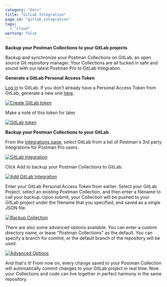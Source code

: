 ```yaml
---
category: "docs"
title: "GitLab Integration"
page_id: "gitlab_integration"
tags: 
  - "cloud"
warning: false
---
```


**Backup your Postman Collections to your GitLab projects**

Backup and synchronize your Postman Collections on GitLab, an open source Git repository manager. Your Collections are all tucked in safe and sound with our latest Postman Pro to GitLab Integration.

**Generate a GitLab Personal Access Token**

[Log in][0] to GitLab. If you don’t already have a Personal Access Token from GitLab, generate a new one [here][1].  

[![Create GitLab token](https://s3.amazonaws.com/postman-static-getpostman-com/postman-docs/gitlab_create.png)][2]

Make a note of this token for later.

[![GitLab token](https://s3.amazonaws.com/postman-static-getpostman-com/postman-docs/gitlab_token.png)][3]

**Backup your Postman Collections to your GitLab**

From the [Integrations page][4], select GitLab from a list of Postman's 3rd party Integrations for Postman Pro users.

[![GitLab Integration](https://s3.amazonaws.com/postman-static-getpostman-com/postman-docs/gitlabINT.png)][5]

Click Add to backup your Postman Collections to GitLab.

[![Add GitLab Integration](https://s3.amazonaws.com/postman-static-getpostman-com/postman-docs/gitlab_add.png)][6]

Enter your GitLab Personal Access Token from earlier.  Select your GitLab Project, select an existing Postman Collection, and then enter a filename to call your backup. Upon submit, your Collection will be pushed to your GitLab project under the filename that you specified, and saved as a single JSON file.

[![Backup Collection](https://s3.amazonaws.com/postman-static-getpostman-com/postman-docs/gitlab_backup.png)][7]

There are also some advanced options available.  You can enter a custom directory name, or leave "Postman Collections" as the default. You can specify a branch for commit, or the default branch of the repository will be used.

[![Advanced Options](https://s3.amazonaws.com/postman-static-getpostman-com/postman-docs/gitlab_advanced.png)][8]

And that's it!  From now on, every change saved to your Postman Collection will automatically commit changes to your GitLab project in real time.  Now your Collections and code can live together in perfect harmony in the same repository.

[0]: https://gitlab.com/
[1]: https://gitlab.com/profile/personal_access_tokens
[2]: https://s3.amazonaws.com/postman-static-getpostman-com/postman-docs/gitlab_create.png
[3]: https://s3.amazonaws.com/postman-static-getpostman-com/postman-docs/gitlab_token.png
[4]: https://app.getpostman.com/dashboard/integrations
[5]: https://s3.amazonaws.com/postman-static-getpostman-com/postman-docs/gitlabINT.png
[6]: https://s3.amazonaws.com/postman-static-getpostman-com/postman-docs/gitlab_add.png
[7]: https://s3.amazonaws.com/postman-static-getpostman-com/postman-docs/gitlab_backup.png
[8]: https://s3.amazonaws.com/postman-static-getpostman-com/postman-docs/gitlab_advanced.png
